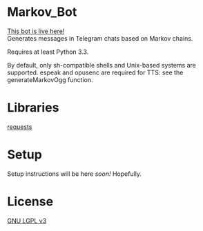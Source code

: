 # Markov_Bot
[This bot is live here!](https://t.me/mark0v_bot) <br />
Generates messages in Telegram chats based on Markov chains.

Requires at least Python 3.3.

By default, only sh-compatible shells and Unix-based systems are supported. espeak and opusenc are required for TTS: see the generateMarkovOgg function.

# Libraries
[requests](https://pypi.python.org/pypi/requests)

# Setup
Setup instructions will be here _soon!_ Hopefully.

# License
[GNU LGPL v3](https://github.com/plusreed/Markov_Bot/blob/master/LICENSE)